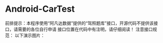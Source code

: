 # Android-CarTest
前排提示：本程序使用“阿凡达数据”提供的“驾照题库”接口，开源代码不提供该接口，请需要的各位自行申请
接口位置在代码中有注明，请仔细阅读！
注意接口规范：
以下演示图片：

